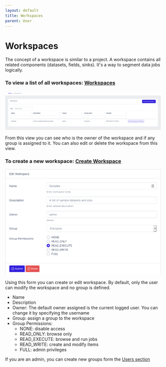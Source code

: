 ```yaml
---
layout: default
title: Workspaces
parent: User
---
```


# Workspaces

The concept of a workspace is similar to a project.
A workspace contains all related components (datasets, fields, sinks).
It's a way to segment data jobs logically.

### To view a list of all workspaces: [Workspaces](/datamaker/workspaces)

![Workspace](../assets/img/Workspaces.png)

From this view you can see who is the owner of the workspace and if any group is assigned to it.
You can also edit or delete the workspace from this view.

### To create a new workspace: [Create Workspace](/datamaker/workspaces/create)

![EditWorkspace](../assets/img/EditWorkspace.png)

Using this form you can create or edit workspace.
By default, only the user can modify the workspace and no group is defined.

- Name
- Description
- Owner: The default owner assigned is the current logged user. You can change it by specifying the username
- Group: assign a group to the workspace
- Group Permissions: 
  - NONE: disable access
  - READ_ONLY: browse only
  - READ_EXECUTE: browse and run jobs
  - READ_WRITE: create and modify items
  - FULL: admin privileges

If you are an admin, you can create new groups form the [Users section](/datamaker/users/groups) 



